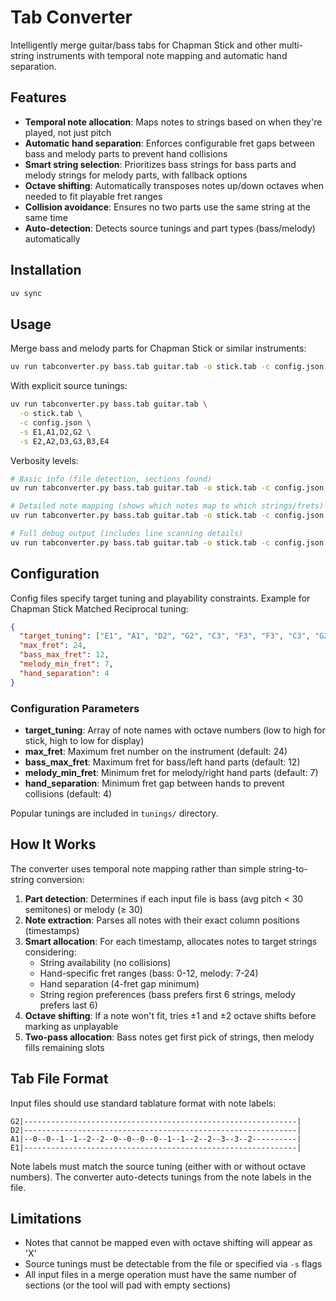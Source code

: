# Tab Converter

Intelligently merge guitar/bass tabs for Chapman Stick and other multi-string instruments with temporal note mapping and automatic hand separation.

## Features

- **Temporal note allocation**: Maps notes to strings based on when they're played, not just pitch
- **Automatic hand separation**: Enforces configurable fret gaps between bass and melody parts to prevent hand collisions
- **Smart string selection**: Prioritizes bass strings for bass parts and melody strings for melody parts, with fallback options
- **Octave shifting**: Automatically transposes notes up/down octaves when needed to fit playable fret ranges
- **Collision avoidance**: Ensures no two parts use the same string at the same time
- **Auto-detection**: Detects source tunings and part types (bass/melody) automatically

## Installation

```bash
uv sync
```

## Usage

Merge bass and melody parts for Chapman Stick or similar instruments:

```bash
uv run tabconverter.py bass.tab guitar.tab -o stick.tab -c config.json
```

With explicit source tunings:

```bash
uv run tabconverter.py bass.tab guitar.tab \
  -o stick.tab \
  -c config.json \
  -s E1,A1,D2,G2 \
  -s E2,A2,D3,G3,B3,E4
```

Verbosity levels:

```bash
# Basic info (file detection, sections found)
uv run tabconverter.py bass.tab guitar.tab -o stick.tab -c config.json -v

# Detailed note mapping (shows which notes map to which strings/frets)
uv run tabconverter.py bass.tab guitar.tab -o stick.tab -c config.json -vv

# Full debug output (includes line scanning details)
uv run tabconverter.py bass.tab guitar.tab -o stick.tab -c config.json -vvv
```

## Configuration

Config files specify target tuning and playability constraints. Example for Chapman Stick Matched Reciprocal tuning:

```json
{
  "target_tuning": ["E1", "A1", "D2", "G2", "C3", "F3", "F3", "C3", "G2", "D2", "A1", "E1"],
  "max_fret": 24,
  "bass_max_fret": 12,
  "melody_min_fret": 7,
  "hand_separation": 4
}
```

### Configuration Parameters

- **target_tuning**: Array of note names with octave numbers (low to high for stick, high to low for display)
- **max_fret**: Maximum fret number on the instrument (default: 24)
- **bass_max_fret**: Maximum fret for bass/left hand parts (default: 12)
- **melody_min_fret**: Minimum fret for melody/right hand parts (default: 7)
- **hand_separation**: Minimum fret gap between hands to prevent collisions (default: 4)

Popular tunings are included in `tunings/` directory.

## How It Works

The converter uses temporal note mapping rather than simple string-to-string conversion:

1. **Part detection**: Determines if each input file is bass (avg pitch < 30 semitones) or melody (≥ 30)
2. **Note extraction**: Parses all notes with their exact column positions (timestamps)
3. **Smart allocation**: For each timestamp, allocates notes to target strings considering:
   - String availability (no collisions)
   - Hand-specific fret ranges (bass: 0-12, melody: 7-24)
   - Hand separation (4-fret gap minimum)
   - String region preferences (bass prefers first 6 strings, melody prefers last 6)
4. **Octave shifting**: If a note won't fit, tries ±1 and ±2 octave shifts before marking as unplayable
5. **Two-pass allocation**: Bass notes get first pick of strings, then melody fills remaining slots

## Tab File Format

Input files should use standard tablature format with note labels:

```
G2|-------------------------------------------------------------|
D2|-------------------------------------------------------------|
A1|--0--0--1--1--2--2--0--0--0--0--1--1--2--2--3--3--2----------|
E1|-------------------------------------------------------------|
```

Note labels must match the source tuning (either with or without octave numbers). The converter auto-detects tunings from the note labels in the file.

## Limitations

- Notes that cannot be mapped even with octave shifting will appear as 'X'
- Source tunings must be detectable from the file or specified via `-s` flags
- All input files in a merge operation must have the same number of sections (or the tool will pad with empty sections)